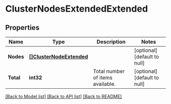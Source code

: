 # ClusterNodesExtendedExtended

## Properties
Name | Type | Description | Notes
------------ | ------------- | ------------- | -------------
**Nodes** | [**[]ClusterNodeExtended**](ClusterNodeExtended.md) |  | [optional] [default to null]
**Total** | **int32** | Total number of items available. | [optional] [default to null]

[[Back to Model list]](../README.md#documentation-for-models) [[Back to API list]](../README.md#documentation-for-api-endpoints) [[Back to README]](../README.md)


